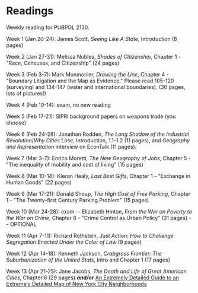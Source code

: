 # Readings

Weekly reading for PUBPOL 2130.

Week 1 (Jan 20-24):  James Scott, *Seeing Like A State*, Introduction (8 pages)

Week 2 (Jan 27-31):  Melissa Nobles, *Shades of Citizenship*, Chapter 1 - "Race, Censuses, and Citizenship" (24 pages)

Week 3 (Feb 3-7): Mark Monmonier, *Drawing the Line*, Chapter 4 - "Boundary Litigation and the Map as Evidence."  Please read 105-120 (surveying) and 134-147 (water and international boundaries).  (30 pages, lots of pictures!)

Week 4 (Feb 10-14): exam, no new reading

Week 5 (Feb 17-21): SIPRI background papers on weapons trade (you choose)

Week 6 (Feb 24-28): Jonathan Rodden, *The Long Shadow of the Industrial Revolution*/*Why Cities Lose*, Introduction, 1.1-1.2 (11 pages), and *Geography and Representation* interview on EconTalk (11 pages).

Week 7 (Mar 3-7): Enrico Moretti, *The New Geography of Jobs*, Chapter 5 - "The inequality of mobility and cost of living" (15 pages)

Week 8 (Mar 10-14): Kieran Healy, *Last Best Gifts*, Chapter 1 - "Exchange in Human Goods" (22 pages)

Week 9 (Mar 17-21): Donald Shoup, *The High Cost of Free Parking*, Chapter 1 - "The Twenty-first Century Parking Problem" (15 pages)

Week 10 (Mar 24-28): exam -- Elizabeth Hinton, *From the War on Poverty to the War on Crime*, Chapter 8 - "Crime Control as Urban Policy" (31 pages) -- OPTIONAL

Week 11 (Apr 7-11): Richard Rothstein, *Just Action: How to Challenge Segregation Enacted Under the Color of Law* (9 pages)

Week 12 (Apr 14-18): Kenneth Jackson, *Crabgrass Frontier: The Suburbanization of the United Stats*, Intro and Chapter 1 (17 pages)

Week 13 (Apr 21-25): Jane Jacobs, *The Death and Life of Great American Cities*, Chapter 6 (29 pages) ***and/or*** [An Extremely Detailed Guide to an Extremely Detailed Map of New York City Neighborhoods](https://www.nytimes.com/interactive/2023/10/29/upshot/new-york-neighborhood-guide.html)
